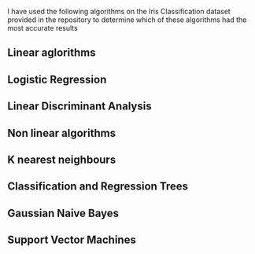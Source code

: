 I have used the following algorithms on the Iris Classification dataset provided in the repository to determine which of these algorithms had the most accurate results

## Linear aglorithms

## Logistic Regression

## Linear Discriminant Analysis

## Non linear algorithms

## K nearest neighbours

## Classification and Regression Trees

## Gaussian Naive Bayes

## Support Vector Machines

